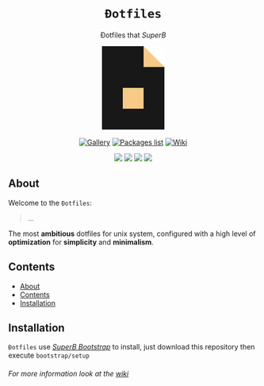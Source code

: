 <h1 align="center"><code>Đotfiles</code></h1>
<p align="center">Đotfiles that <i>SuperB</i></p>
<p align="center"><img width="25%" src="extra/logo.png"></p>
<p align="center"><a href="https://github.com/NNBnh/dots/wiki/gallery"><img src="https://img.shields.io/badge/gallery%20-%23181818.svg?style=for-the-badge" alt="Gallery"></a> <a href="packageslist"><img src="https://img.shields.io/badge/packages_list%20-%23181818.svg?style=for-the-badge" alt="Packages list"></a> <a href="https://github.com/NNBnh/dots/wiki"><img src="https://img.shields.io/badge/wiki%20-%23181818.svg?style=for-the-badge" alt="Wiki"></a></p>
<p align="center"><img src="https://img.shields.io/github/watchers/NNBnh/dots?labelColor=181818&color=585858&style=flat-square"> <img src="https://img.shields.io/github/stars/NNBnh/dots?labelColor=181818&color=585858&style=flat-square"> <img src="https://img.shields.io/github/forks/NNBnh/dots?labelColor=181818&color=585858&style=flat-square"> <img src="https://img.shields.io/github/issues/NNBnh/dots?labelColor=181818&color=585858&style=flat-square"></p>

## About
Welcome to the `Đotfiles`:

> ...

The most **ambitious** dotfiles for unix system, configured with a high level of **optimization** for **simplicity** and **minimalism**.

## Contents
- [About](#about)
- [Contents](#contents)
- [Installation](#installation)

## Installation

`Đotfiles` use [*SuperB Bootstrap*](https://github.com/NNBnh/superb-bootstrap) to install, just download this repository then execute `bootstrap/setup`

###### For more information look at the [wiki](https://github.com/NNBnh/dots/wiki)
